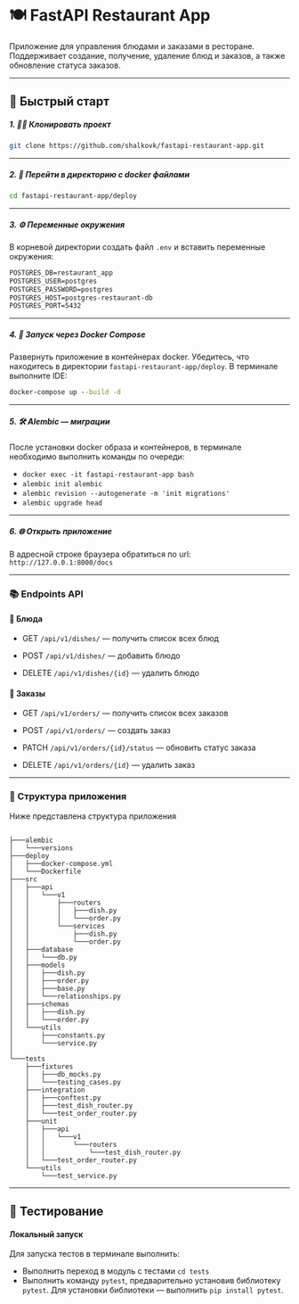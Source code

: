 # 🍽 FastAPI Restaurant App

Приложение для управления блюдами и заказами в ресторане. Поддерживает создание, получение, удаление блюд и заказов, а также обновление статуса заказов.

---

## 🚀 Быстрый старт

##### 1. 👨‍💻 Клонировать проект

```bash
git clone https://github.com/shalkovk/fastapi-restaurant-app.git
```

---

##### 2. 📁 Перейти в директорию с docker файлами

```bash
cd fastapi-restaurant-app/deploy
```

---

##### 3. ⚙️ Переменные окружения

В корневой директории создать файл `.env` и вставить переменные окружения:

```cmd
POSTGRES_DB=restaurant_app
POSTGRES_USER=postgres
POSTGRES_PASSWORD=postgres
POSTGRES_HOST=postgres-restaurant-db
POSTGRES_PORT=5432
```

---

##### 4. 🐳 Запуск через Docker Compose

Развернуть приложение в контейнерах docker. Убедитесь, что находитесь в директории `fastapi-restaurant-app/deploy`. В терминале выполните IDE:

```cmd
docker-compose up --build -d
```

---

##### 5. 🛠 Alembic — миграции

После установки docker образа и контейнеров, в терминале необходимо выполнить команды по очереди:

- `docker exec -it fastapi-restaurant-app bash`
- `alembic init alembic`
- `alembic revision --autogenerate -m 'init migrations'`
- `alembic upgrade head`

---

##### 6. 🌐 Открыть приложение

В адресной строке браузера обратиться по url:
`http://127.0.0.1:8000/docs`

---

### 📚 Endpoints API

#### 🍲 Блюда

- GET `/api/v1/dishes/` — получить список всех блюд

- POST `/api/v1/dishes/` — добавить блюдо

- DELETE `/api/v1/dishes/{id}` — удалить блюдо

#### 🧾 Заказы

- GET `/api/v1/orders/` — получить список всех заказов

- POST `/api/v1/orders/` — создать заказ

- PATCH `/api/v1/orders/{id}/status` — обновить статус заказа

- DELETE `/api/v1/orders/{id}` — удалить заказ

---

### 📁 Структура приложения

Ниже представлена структура приложения

```

├───alembic
│   └───versions
├───deploy
│   ├───docker-compose.yml
│   └───Dockerfile
├───src
│   ├───api
│   │   └───v1
│   │       ├───routers
│   │       │   ├───dish.py
│   │       │   └───order.py
│   │       └───services
│   │           ├───dish.py
│   │           └───order.py
│   ├───database
│   │   └───db.py
│   ├───models
│   │   ├───dish.py
│   │   ├───order.py
│   │   ├───base.py
│   │   └───relationships.py
│   ├───schemas
│   │   ├───dish.py
│   │   └───order.py
│   └───utils
│       ├───constants.py
│       └───service.py
│
└───tests
    ├───fixtures
    │   ├───db_mocks.py
    │   └───testing_cases.py
    ├───integration
    │   ├───conftest.py
    │   ├───test_dish_router.py
    │   └───test_order_router.py
    ├───unit
    │   ├───api
    │   │   └───v1
    │   │       └───routers
    │   │           └───test_dish_router.py
    │   └───test_order_router.py
    └───utils
        └───test_service.py

```

---

## 🧪 Тестирование

#### Локальный запуск

Для запуска тестов в терминале выполнить:

- Выполнить переход в модуль с тестами `cd tests`
- Выполнить команду `pytest`, предварительно установив библиотеку `pytest`. Для установки библиотеки — выполнить `pip install pytest`.
